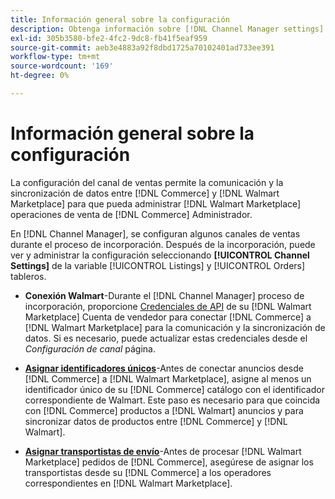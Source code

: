 ```yaml
---
title: Información general sobre la configuración
description: Obtenga información sobre [!DNL Channel Manager settings] para configurar la autenticación y asignar los atributos del catálogo de productos y los transportistas necesarios para coordinar las operaciones de venta entre [!DNL Commerce] y [!DNL Walmart Marketplace].
exl-id: 305b3580-bfe2-4fc2-9dc8-fb41f5eaf959
source-git-commit: aeb3e4883a92f8dbd1725a70102401ad733ee391
workflow-type: tm+mt
source-wordcount: '169'
ht-degree: 0%

---
```



# Información general sobre la configuración

La configuración del canal de ventas permite la comunicación y la sincronización de datos entre [!DNL Commerce] y [!DNL Walmart Marketplace] para que pueda administrar [!DNL Walmart Marketplace] operaciones de venta de [!DNL Commerce] Administrador.

En [!DNL Channel Manager], se configuran algunos canales de ventas durante el proceso de incorporación. Después de la incorporación, puede ver y administrar la configuración seleccionando **[!UICONTROL Channel Settings]** de la variable [!UICONTROL Listings] y [!UICONTROL Orders] tableros.

* **Conexión Walmart**-Durante el [!DNL Channel Manager] proceso de incorporación, proporcione [Credenciales de API](walmart-requirements.md#generate-a-walmart-marketplace-production-api-key) de su [!DNL Walmart Marketplace] Cuenta de vendedor para conectar [!DNL Commerce] a [!DNL Walmart Marketplace] para la comunicación y la sincronización de datos. Si es necesario, puede actualizar estas credenciales desde el *Configuración de canal* página.

* **[Asignar identificadores únicos](map-catalog-attributes.md)**-Antes de conectar anuncios desde [!DNL Commerce] a [!DNL Walmart Marketplace], asigne al menos un identificador único de su [!DNL Commerce] catálogo con el identificador correspondiente de Walmart. Este paso es necesario para que coincida con [!DNL Commerce] productos a [!DNL Walmart] anuncios y para sincronizar datos de productos entre [!DNL Commerce] y [!DNL Walmart].

* **[Asignar transportistas de envío](map-shipping-carriers.md)**-Antes de procesar [!DNL Walmart Marketplace] pedidos de [!DNL Commerce], asegúrese de asignar los transportistas desde su [!DNL Commerce] a los operadores correspondientes en [!DNL Walmart Marketplace].
